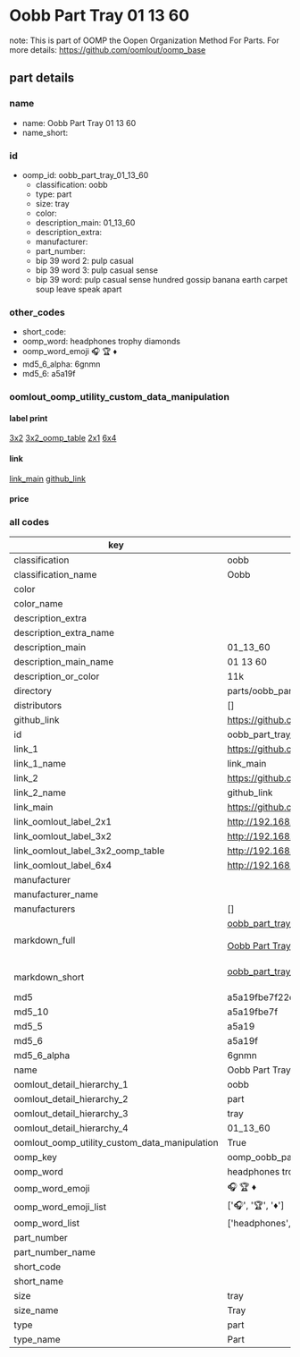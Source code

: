 # Oobb Part Tray 01 13 60  

note: This is part of OOMP the Oopen Organization Method For Parts. For more details: https://github.com/oomlout/oomp_base

##  part details





### name
* name: Oobb Part Tray 01 13 60
* name_short: 
### id
* oomp_id: oobb_part_tray_01_13_60
  * classification: oobb
  * type: part
  * size: tray
  * color: 
  * description_main: 01_13_60
  * description_extra: 
  * manufacturer: 
  * part_number: 
  * bip 39 word 2: pulp casual
  * bip 39 word 3: pulp casual sense
  * bip 39 word: pulp casual sense hundred gossip banana earth carpet soup leave speak apart

### other_codes
* short_code: 
* oomp_word: headphones trophy diamonds
* oomp_word_emoji :headphones: :trophy: :diamonds:
* md5_6_alpha: 6gnmn
* md5_6: a5a19f






### oomlout_oomp_utility_custom_data_manipulation
#### label print
[3x2](http://192.168.1.245:1112/?label=oomp%206gnmn)
[3x2_oomp_table](http://192.168.1.107:1112/?label=oomp%206gnmn)
[2x1](http://192.168.1.242:1112/?label=oomp%206gnmn)
[6x4](http://192.168.1.55:1112/?label=oomp%206gnmn)    

#### link

[link_main](https://github.com/oomlout/oomlout_oomp_current_version_messy/tree/main/parts/oobb_part_tray_01_13_60) [github_link](https://github.com/oomlout/oomlout_oomp_part_src/tree/main/parts/oobb_part_tray_01_13_60)                             

#### price







### all codes 
| key | value |  
| --- | --- |  
| classification | oobb |  
| classification_name | Oobb |  
| color |  |  
| color_name |  |  
| description_extra |  |  
| description_extra_name |  |  
| description_main | 01_13_60 |  
| description_main_name | 01 13 60 |  
| description_or_color | 11k |  
| directory | parts/oobb_part_tray_01_13_60 |  
| distributors | [] |  
| github_link | https://github.com/oomlout/oomlout_oomp_part_src/tree/main/parts/oobb_part_tray_01_13_60 |  
| id | oobb_part_tray_01_13_60 |  
| link_1 | https://github.com/oomlout/oomlout_oomp_current_version_messy/tree/main/parts/oobb_part_tray_01_13_60 |  
| link_1_name | link_main |  
| link_2 | https://github.com/oomlout/oomlout_oomp_part_src/tree/main/parts/oobb_part_tray_01_13_60 |  
| link_2_name | github_link |  
| link_main | https://github.com/oomlout/oomlout_oomp_current_version_messy/tree/main/parts/oobb_part_tray_01_13_60 |  
| link_oomlout_label_2x1 | http://192.168.1.242:1112/?label=oomp%206gnmn |  
| link_oomlout_label_3x2 | http://192.168.1.245:1112/?label=oomp%206gnmn |  
| link_oomlout_label_3x2_oomp_table | http://192.168.1.107:1112/?label=oomp%206gnmn |  
| link_oomlout_label_6x4 | http://192.168.1.55:1112/?label=oomp%206gnmn |  
| manufacturer |  |  
| manufacturer_name |  |  
| manufacturers | [] |  
| markdown_full | [oobb_part_tray_01_13_60](https://github.com/oomlout/oomlout_oomp_current_version_messy/tree/main/parts/oobb_part_tray_01_13_60)<br>[](https://github.com/oomlout/oomlout_oomp_current_version_messy/tree/main/parts/oobb_part_tray_01_13_60)<br>[Oobb Part Tray 01 13 60](https://github.com/oomlout/oomlout_oomp_current_version_messy/tree/main/parts/oobb_part_tray_01_13_60)<br><br> |  
| markdown_short | [oobb_part_tray_01_13_60](https://github.com/oomlout/oomlout_oomp_current_version_messy/tree/main/parts/oobb_part_tray_01_13_60)<br><br> |  
| md5 | a5a19fbe7f22c8ac48b276f38788ed6b |  
| md5_10 | a5a19fbe7f |  
| md5_5 | a5a19 |  
| md5_6 | a5a19f |  
| md5_6_alpha | 6gnmn |  
| name | Oobb Part Tray 01 13 60 |  
| oomlout_detail_hierarchy_1 | oobb |  
| oomlout_detail_hierarchy_2 | part |  
| oomlout_detail_hierarchy_3 | tray |  
| oomlout_detail_hierarchy_4 | 01_13_60 |  
| oomlout_oomp_utility_custom_data_manipulation | True |  
| oomp_key | oomp_oobb_part_tray_01_13_60 |  
| oomp_word | headphones trophy diamonds |  
| oomp_word_emoji | :headphones: :trophy: :diamonds: |  
| oomp_word_emoji_list | [':headphones:', ':trophy:', ':diamonds:'] |  
| oomp_word_list | ['headphones', 'trophy', 'diamonds'] |  
| part_number |  |  
| part_number_name |  |  
| short_code |  |  
| short_name |  |  
| size | tray |  
| size_name | Tray |  
| type | part |  
| type_name | Part |  
